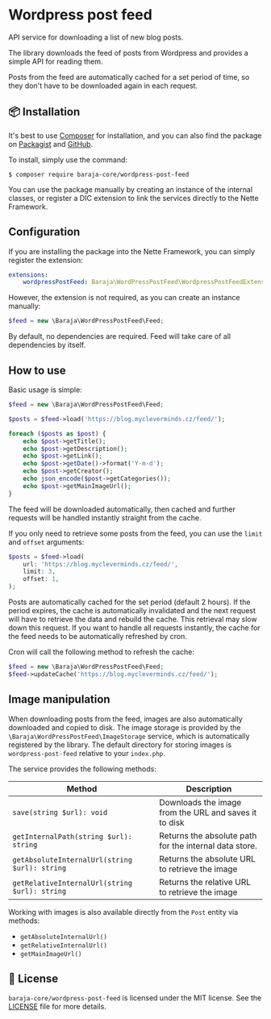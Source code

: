 Wordpress post feed
===================

API service for downloading a list of new blog posts.

The library downloads the feed of posts from Wordpress and provides a simple API for reading them.

Posts from the feed are automatically cached for a set period of time, so they don't have to be downloaded again in each request.

📦 Installation
---------------

It's best to use [Composer](https://getcomposer.org) for installation, and you can also find the package on
[Packagist](https://packagist.org/packages/baraja-core/wordpress-post-feed) and
[GitHub](https://github.com/baraja-core/wordpress-post-feed).

To install, simply use the command:

```
$ composer require baraja-core/wordpress-post-feed
```

You can use the package manually by creating an instance of the internal classes, or register a DIC extension to link the services directly to the Nette Framework.

Configuration
-------------

If you are installing the package into the Nette Framework, you can simply register the extension:

```yaml
extensions:
    wordpressPostFeed: Baraja\WordPressPostFeed\WordpressPostFeedExtension
```

However, the extension is not required, as you can create an instance manually:

```php
$feed = new \Baraja\WordPressPostFeed\Feed;
```

By default, no dependencies are required. Feed will take care of all dependencies by itself.

How to use
----------

Basic usage is simple:

```php
$feed = new \Baraja\WordPressPostFeed\Feed;

$posts = $feed->load('https://blog.mycleverminds.cz/feed/');

foreach ($posts as $post) {
    echo $post->getTitle();
    echo $post->getDescription();
    echo $post->getLink();
    echo $post->getDate()->format('Y-m-d');
    echo $post->getCreator();
    echo json_encode($post->getCategories());
    echo $post->getMainImageUrl();
}
```

The feed will be downloaded automatically, then cached and further requests will be handled instantly straight from the cache.

If you only need to retrieve some posts from the feed, you can use the `limit` and `offset` arguments:

```php
$posts = $feed->load(
    url: 'https://blog.mycleverminds.cz/feed/',
    limit: 3,
    offset: 1,
);
```

Posts are automatically cached for the set period (default 2 hours). If the period expires, the cache is automatically invalidated and the next request will have to retrieve the data and rebuild the cache. This retrieval may slow down this request. If you want to handle all requests instantly, the cache for the feed needs to be automatically refreshed by cron.

Cron will call the following method to refresh the cache:

```php
$feed = new \Baraja\WordPressPostFeed\Feed;
$feed->updateCache('https://blog.mycleverminds.cz/feed/');
```

Image manipulation
------------------

When downloading posts from the feed, images are also automatically downloaded and copied to disk. The image storage is provided by the `\Baraja\WordPressPostFeed\ImageStorage` service, which is automatically registered by the library. The default directory for storing images is `wordpress-post-feed` relative to your `index.php`.

The service provides the following methods:

| Method | Description |
|--------|-------------|
| `save(string $url): void` | Downloads the image from the URL and saves it to disk |
| `getInternalPath(string $url): string` | Returns the absolute path for the internal data store. |
| `getAbsoluteInternalUrl(string $url): string` | Returns the absolute URL to retrieve the image |
| `getRelativeInternalUrl(string $url): string` | Returns the relative URL to retrieve the image |

Working with images is also available directly from the `Post` entity via methods:

- `getAbsoluteInternalUrl()`
- `getRelativeInternalUrl()`
- `getMainImageUrl()`

📄 License
-----------

`baraja-core/wordpress-post-feed` is licensed under the MIT license. See the [LICENSE](https://github.com/baraja-core/template/blob/master/LICENSE) file for more details.
